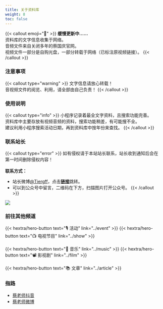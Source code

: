 ```yaml
---
title: 关于资料库
weight: 8
toc: false
---
```



{{< callout emoji="🍰" >}}
**缓慢更新中……**<br>
资料库的文字信息收集于网络。<br>音频文件来自关闭多年的蔡国庆官网。<br>视频文件一部分是自购光盘，一部分转载于网络（已标注原视频链接）。
{{< /callout >}}

### 注意事项

{{< callout type="warning" >}}
文字信息请放心转载！<br>
音视频文件的阅览、利用，请全部由自己负责！
{{< /callout >}}

### 使用说明

{{< callout type="info" >}}
小程序记录着最全文字资料，且搜索功能完善。<br>
资料库中主要存放有视频音频的资料，搜索功能稍差，有可能搜不全。<br>
建议利用小程序搜索活动日期，再到资料库中按年份来查找。
{{< /callout >}}

### 联系站长

{{< callout type="error" >}}
如有侵权请于本站站长联系，站长收到通知后会在第一时间删除侵权内容！<br>
<br>
**联系方式：**
* 站长微博[@Tiergff](https://weibo.com/u/1715034620)，点击[**链接**](https://weibo.com/u/1715034620)跳转。
* 可以到公众号中留言，二维码在下方，扫描图片打开公众号。
{{< /callout >}}

<img src="../qrcode.jpg">

### 前往其他频道
{{< hextra/hero-button text="🎙️ 活动" link="../event" >}}
{{< hextra/hero-button text="📺 电视节目" link="../show" >}}
<br><br>
{{< hextra/hero-button text="🎻 音乐" link="../music" >}}
{{< hextra/hero-button text="📽️ 影视剧" link="../film" >}}
<br><br>
{{< hextra/hero-button text="📚 文章" link="../article" >}}


### 指路

- [蔡老师抖音](https://www.douyin.com/user/MS4wLjABAAAAbHn3G08HwM_IuI7bnjOjPYmRXvpaMIHd2r3agvSa0HYk0bNoNrd7CMpWq013KoNQ/)
- [蔡老师微博](https://weibo.com/u/6041616816/)
